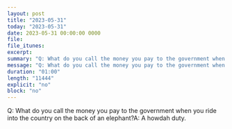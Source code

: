 ```yaml
---
layout: post
title: "2023-05-31"
today: "2023-05-31"
date: 2023-05-31 00:00:00 0000
file:
file_itunes:
excerpt:
summary: "Q: What do you call the money you pay to the government when you ride into the country on the back of an elephant?A: A howdah duty."
message: "Q: What do you call the money you pay to the government when you ride into the country on the back of an elephant?A: A howdah duty."
duration: "01:00"
length: "11444"
explicit: "no"
block: "no"
---
```

Q: What do you call the money you pay to the government when you ride into the country on the back of an elephant?A: A howdah duty.

